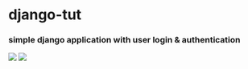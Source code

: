 # django-tut
### simple django application with user login & authentication

<img src="{https://img.shields.io/badge/Gmail-D14836?style=for-the-badge&logo=gmail&logoColor=white}" />
<img src="{[https://img.shields.io/badge/Gmail-D14836?style=for-the-badge&logo=gmail&logoColor=white](https://img.shields.io/badge/Microsoft_Outlook-0078D4?style=for-the-badge&logo=microsoft-outlook&logoColor=white)}" />
